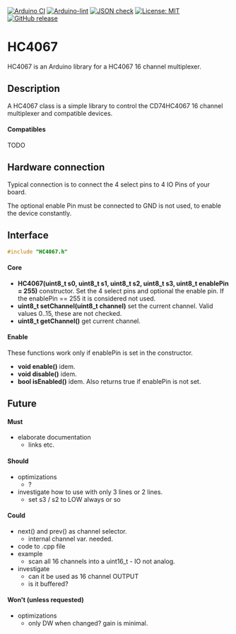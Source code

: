 
[![Arduino CI](https://github.com/RobTillaart/HC4067/workflows/Arduino%20CI/badge.svg)](https://github.com/marketplace/actions/arduino_ci)
[![Arduino-lint](https://github.com/RobTillaart/HC4067/actions/workflows/arduino-lint.yml/badge.svg)](https://github.com/RobTillaart/HC4067/actions/workflows/arduino-lint.yml)
[![JSON check](https://github.com/RobTillaart/HC4067/actions/workflows/jsoncheck.yml/badge.svg)](https://github.com/RobTillaart/HC4067/actions/workflows/jsoncheck.yml)
[![License: MIT](https://img.shields.io/badge/license-MIT-green.svg)](https://github.com/RobTillaart/HC4067/blob/master/LICENSE)
[![GitHub release](https://img.shields.io/github/release/RobTillaart/HC4067.svg?maxAge=3600)](https://github.com/RobTillaart/HC4067/releases)


# HC4067

HC4067 is an Arduino library for a HC4067 16 channel multiplexer.


## Description

A HC4067 class is a simple library to control the CD74HC4067 16 channel
multiplexer and compatible devices.


#### Compatibles

TODO


## Hardware connection

Typical connection is to connect the 4 select pins to 4 IO Pins of your board.

The optional enable Pin must be connected to GND is not used, to enable
the device constantly.


## Interface

```cpp
#include "HC4067.h"
```

#### Core

- **HC4067(uint8_t s0, uint8_t s1, uint8_t s2, uint8_t s3, uint8_t enablePin = 255)** constructor.
Set the 4 select pins and optional the enable pin.
If the enablePin == 255 it is considered not used.
- **uint8_t  setChannel(uint8_t channel)** set the current channel.
Valid values 0..15, these are not checked.
- **uint8_t getChannel()** get current channel.


#### Enable

These functions work only if enablePin is set in the constructor.

- **void enable()** idem.
- **void disable()** idem.
- **bool isEnabled()** idem.
Also returns true if enablePin is not set.


## Future

#### Must

- elaborate documentation
  - links etc.


#### Should

- optimizations
  - ?
- investigate how to use with only 3 lines or 2 lines.
  - set s3 / s2 to LOW always or so


#### Could

- next() and prev() as channel selector.
  - internal channel var. needed.
- code to .cpp file
- example
  - scan all 16 channels into a uint16_t - IO not analog.
- investigate
  - can it be used as 16 channel OUTPUT
  - is it buffered?


#### Won't (unless requested)

- optimizations
  - only DW when changed? gain is minimal.

